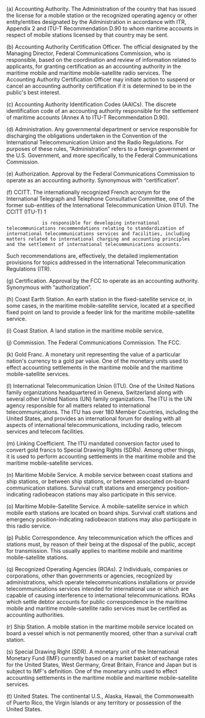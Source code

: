 (a) Accounting Authority. The Administration of the country that has issued the license for a mobile station or the recognized operating agency or other entity/entities designated by the Administration in accordance with ITR, Appendix 2 and ITU-T Recommendation D.90 to whom maritime accounts in respect of mobile stations licensed by that country may be sent.

(b) Accounting Authority Certification Officer. The official designated by the Managing Director, Federal Communications Commission, who is responsible, based on the coordination and review of information related to applicants, for granting certification as an accounting authority in the maritime mobile and maritime mobile-satellite radio services. The Accounting Authority Certification Officer may initiate action to suspend or cancel an accounting authority certification if it is determined to be in the public's best interest.

(c) Accounting Authority Identification Codes (AAICs). The discrete identification code of an accounting authority responsible for the settlement of maritime accounts (Annex A to ITU-T Recommendation D.90).

(d) Administration. Any governmental department or service responsible for discharging the obligations undertaken in the Convention of the International Telecommunication Union and the Radio Regulations. For purposes of these rules, “Administration” refers to a foreign government or the U.S. Government, and more specifically, to the Federal Communications Commission.

(e) Authorization. Approval by the Federal Communications Commission to operate as an accounting authority. Synonymous with “certification”.

(f) CCITT. The internationally recognized French acronym for the International Telegraph and Telephone Consultative Committee, one of the former sub-entities of the International Telecommunication Union (ITU). The CCITT (ITU-T) 1

                 is responsible for developing international telecommunications recommendations relating to standardization of international telecommunications services and facilities, including matters related to international charging and accounting principles and the settlement of international telecommunications accounts.

Such recommendations are, effectively, the detailed implementation provisions for topics addressed in the International Telecommunication Regulations (ITR).

(g) Certification. Approval by the FCC to operate as an accounting authority. Synonymous with “authorization”.

(h) Coast Earth Station. An earth station in the fixed-satellite service or, in some cases, in the maritime mobile-satellite service, located at a specified fixed point on land to provide a feeder link for the maritime mobile-satellite service.

(i) Coast Station. A land station in the maritime mobile service.

(j) Commission. The Federal Communications Commission. The FCC.

(k) Gold Franc. A monetary unit representing the value of a particular nation's currency to a gold par value. One of the monetary units used to effect accounting settlements in the maritime mobile and the maritime mobile-satellite services.

(l) International Telecommunication Union (ITU). One of the United Nations family organizations headquartered in Geneva, Switzerland along with several other United Nations (UN) family organizations. The ITU is the UN agency responsible for all matters related to international telecommunications. The ITU has over 180 Member Countries, including the United States, and provides an international forum for dealing with all aspects of international telecommunications, including radio, telecom services and telecom facilities.

(m) Linking Coefficient. The ITU mandated conversion factor used to convert gold francs to Special Drawing Rights (SDRs). Among other things, it is used to perform accounting settlements in the maritime mobile and the maritime mobile-satellite services.

(n) Maritime Mobile Service. A mobile service between coast stations and ship stations, or between ship stations, or between associated on-board communication stations. Survival craft stations and emergency position- indicating radiobeacon stations may also participate in this service.

(o) Maritime Mobile-Satellite Service. A mobile-satellite service in which mobile earth stations are located on board ships. Survival craft stations and emergency position-indicating radiobeacon stations may also participate in this radio service.

(p) Public Correspondence. Any telecommunication which the offices and stations must, by reason of their being at the disposal of the public, accept for transmission. This usually applies to maritime mobile and maritime mobile-satellite stations.

(q) Recognized Operating Agencies (ROAs).
                2
                 Individuals, companies or corporations, other than governments or agencies, recognized by administrations, which operate telecommunications installations or provide telecommunications services intended for international use or which are capable of causing interference to international telecommunications. ROAs which settle debtor accounts for public correspondence in the maritime mobile and maritime mobile-satellite radio services must be certified as accounting authorities.

(r) Ship Station. A mobile station in the maritime mobile service located on board a vessel which is not permanently moored, other than a survival craft station.

(s) Special Drawing Right (SDR). A monetary unit of the International Monetary Fund (IMF) currently based on a market basket of exchange rates for the United States, West Germany, Great Britain, France and Japan but is subject to IMF's definition. One of the monetary units used to effect accounting settlements in the maritime mobile and maritime mobile-satellite services.

(t) United States. The continental U.S., Alaska, Hawaii, the Commonwealth of Puerto Rico, the Virgin Islands or any territory or possession of the United States.


